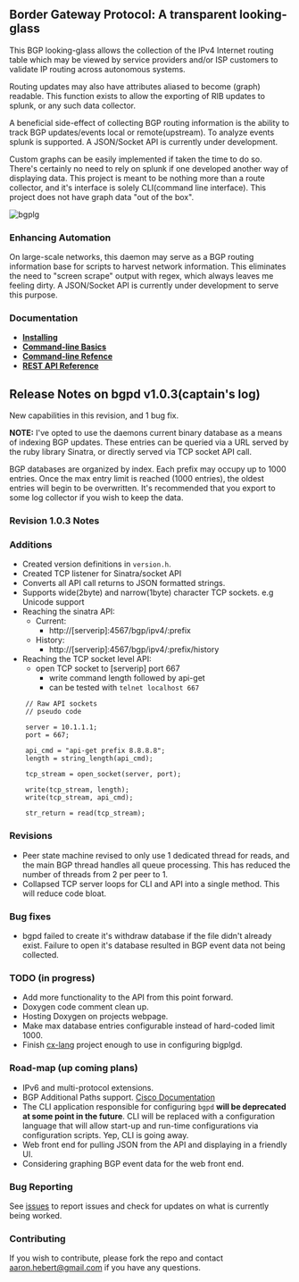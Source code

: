 ## Border Gateway Protocol: A transparent looking-glass
This BGP looking-glass allows the collection of the IPv4 Internet 
routing table which may be viewed by service providers and/or ISP customers to validate 
IP routing across autonomous systems.

Routing updates may also have attributes aliased to become (graph) readable. This function 
exists to allow the exporting of RIB updates to splunk, or any such data collector.

A beneficial side-effect of collecting BGP routing information is the ability to track BGP updates/events local or remote(upstream). To analyze events splunk is supported. A JSON/Socket API is currently under development.

Custom graphs can be easily implemented if taken the time to do so. There's
certainly no need to rely on splunk if one developed another way of displaying
data. This project is meant to be nothing more than a route collector, and 
it's interface is solely CLI(command line interface). This project does not have
graph data "out of the box".

![bgplg](http://aaronhebert.net/bgplg/images/screeny.png?raw=true)

### Enhancing Automation
On large-scale networks, this daemon may serve as a BGP routing information base for scripts to harvest network information. This eliminates the need to "screen scrape" output with regex, which always leaves me feeling dirty. A JSON/Socket API is currently under development to serve this purpose.

### Documentation
* **[Installing](http://aaronhebert.net/bgplg/installing.html)**
* **[Command-line Basics](http://aaronhebert.net/bgplg/start-cli.html)** 
* **[Command-line Refence](http://aaronhebert.net/bgplg/cli-reference.html)**
* **[REST API Reference](http://aaronhebert.net/bgplg/api-reference.html)**

## Release Notes on bgpd v1.0.3(captain's log)
New capabilities in this revision, and 1 bug fix.

__NOTE:__ I've opted to use the daemons current binary database as a means of
indexing BGP updates. These entries can be queried via a URL served by the ruby
library Sinatra, or directly served via TCP socket API call.

BGP databases are organized by index. Each prefix may occupy up to 1000 entries. Once the max entry limit is reached (1000 entries), the oldest entries will begin to be overwritten. It's recommended that you export to some log collector if you wish to keep the data.

### Revision 1.0.3 Notes

### Additions
* Created version definitions in `version.h`.
* Created TCP listener for Sinatra/socket API
* Converts all API call returns to JSON formatted strings.
* Supports wide(2byte) and narrow(1byte) character TCP sockets. e.g Unicode support
* Reaching the sinatra API:
	+ Current:
		+ http://[serverip]:4567/bgp/ipv4/:prefix
	+ History:
		+ http://[serverip]:4567/bgp/ipv4/:prefix/history
* Reaching the TCP socket level API:
	+ open TCP socket to [serverip] port 667
    	+ write command length followed by api-get
    	+ can be tested with `telnet localhost 667`

```
    // Raw API sockets
    // pseudo code
    
    server = 10.1.1.1;
    port = 667;
    
    api_cmd = "api-get prefix 8.8.8.8";
    length = string_length(api_cmd);
    
    tcp_stream = open_socket(server, port);
    
    write(tcp_stream, length);
    write(tcp_stream, api_cmd);
    
    str_return = read(tcp_stream);
```
### Revisions
* Peer state machine revised to only use 1 dedicated thread for reads, and the main BGP thread handles all queue processing. This has reduced the number of threads from 2 per peer to 1.
* Collapsed TCP server loops for CLI and API into a single method.
This will reduce code bloat.

### Bug fixes
* bgpd failed to create it's withdraw database if the file didn't already exist. Failure to open it's database resulted in BGP event data not being collected.

### TODO (in progress)

* Add more functionality to the API from this point forward.
* Doxygen code comment clean up.
* Hosting Doxygen on projects webpage.
* Make max database entries configurable instead of hard-coded limit 1000.
* Finish [cx-lang](https://github.com/ahebert/Cx) project enough to use in configuring bigplgd.

### Road-map (up coming plans)
* IPv6 and multi-protocol extensions.
* BGP Additional Paths support. [Cisco Documentation](http://www.cisco.com/en/US/docs/ios-xml/ios/iproute_bgp/configuration/xe-3s/asr1000/irg-additional-paths.html)
* The CLI application responsible for configuring `bgpd` __will be deprecated at some point in the future__. CLI will be replaced with a configuration language that will allow start-up and run-time configurations via configuration scripts. Yep, CLI is going away.
* Web front end for pulling JSON from the API and displaying in a friendly UI.
* Considering graphing BGP event data for the web front end.

### Bug Reporting
See [issues](https://github.com/ahebert/flowlab_bgp_lg/issues) to report issues and check for updates on what is currently being worked.

### Contributing
If you wish to contribute, please fork the repo and contact <aaron.hebert@gmail.com> if you have any questions.